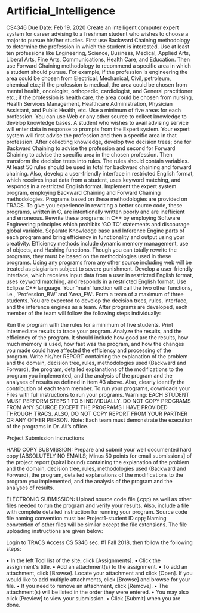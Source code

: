 # Artificial_Intelligence
CS4346
Due Date: Feb 19, 2020 
Create an intelligent computer expert system for career advising to a freshman student who wishes to choose a major to pursue his/her studies. First use Backward Chaining methodology to determine the profession in which the student is interested. Use at least ten professions like Engineering, Science, Business, Medical, Applied Arts, Liberal Arts, Fine Arts, Communications, Health Care, and Education. Then use Forward Chaining methodology to recommend a specific area in which a student should pursue. For example, if the profession is engineering the area could be chosen from Electrical, Mechanical, Civil, petroleum, chemical etc.; if the profession is medical, the area could be chosen from mental health, oncologist, orthopedic, cardiologist, and General practitioner etc.; if the profession is health care, the area could be chosen from nursing, Health Services Management, Healthcare Administration, Physician Assistant, and Public Health, etc. Use a minimum of five areas for each profession. You can use Web or any other source to collect knowledge to develop knowledge bases. A student who wishes to avail advising service will enter data in response to prompts from the Expert system. Your expert system will first advise the profession and then a specific area in that profession. After collecting knowledge, develop two decision trees; one for Backward Chaining to advise the profession and second for Forward Chaining to advise the specific area in the chosen profession. Then transform the decision trees into rules. The rules should contain variables. At least 50 rules should be used in total for backward chaining and forward chaining. Also, develop a user-friendly interface in restricted English format, which receives input data from a student, uses keyword matching, and responds in a restricted English format. Implement the expert system program, employing Backward Chaining and Forward Chaining methodologies. Programs based on these methodologies are provided on TRACS. To give you experience in rewriting a better source code, these programs, written in C, are intentionally written poorly and are inefficient and erroneous. Rewrite these programs in C++ by employing Software Engineering principles which prohibits ‘GO TO’ statements and discourage global variable. Separate Knowledge base and Inference Engine parts of each program and bring efficiency in functionality and output using your creativity. Efficiency methods include dynamic memory management, use of objects, and Hashing functions. Though you can totally rewrite the programs, they must be based on the methodologies used in these programs. Using any programs from any other source including web will be treated as plagiarism subject to severe punishment. Develop a user-friendly interface, which receives input data from a user in restricted English format, uses keyword matching, and responds in a restricted English format. Use Eclipse C++ language. Your ‘main’ function will call the two other functions, i.e., ‘Profession_BW’ and ‘Area_FW’. Form a team of a maximum of three students. You are expected to develop the decision trees, rules, interface, and the inference engines as a team. After programs are developed, each member of the team will follow the following steps individually:

Run the program with the rules for a minimum of five students.
Print intermediate results to trace your program.
Analyze the results, and the efficiency of the program. It should include how good are the results, how much memory is used, how fast was the program, and how the changes you made could have affected the efficiency and processing of the program.
Write his/her REPORT containing the explanation of the problem and the domain, decision tree, rules, methodologies used (Backward and Forward), the program, detailed explanations of the modifications to the program you implemented, and the analysis of the program and the analyses of results as defined in item #3 above. Also, clearly identify the contribution of each team member.
To run your programs, downloads your Files with full instructions to run your programs. Warning: EACH STUDENT MUST PERFORM STEPS 1 TO 5 INDIVIDUALLY. DO NOT COPY PROGRAMS FROM ANY SOURCE EXCEPT THE PROGRAMS I HAVE PROVIDED THROUGH TRACS. ALSO, DO NOT COPY REPORT FROM YOUR PARTNER OR ANY OTHER PERSON.
Note: Each team must demonstrate the execution of the programs in Dr. Ali’s office.

Project Submission Instructions

HARD COPY SUBMISSION: Prepare and submit your well documented hard copy [ABSOLUTELY NO EMAILS; Minus 50 points for email submissions] of the project report (spiral bound) containing the explanation of the problem and the domain, decision tree, rules, methodologies used (Backward and Forward), the program, detailed explanations of the modifications to the program you implemented, and the analysis of the program and the analyses of results.

ELECTRONIC SUBMISSION: Upload source code file (.cpp) as well as other files needed to run the program and verify your results. Also, include a file with complete detailed instruction for running your program. Source code file naming convention must be: Project1-student ID.cpp; Naming convention of other files will be similar except the file extensions. The file uploading instructions are given below:

Login to TRACS Access CS 5346 sec. #1 Fall 2018, then follow the following steps:

• In the left Tool list of the site, click [Assignments]. • Click the assignment's title. • Add an attachment(s) to the assignment. • To add an attachment, click [Browse]. Locate your attachment and click [Open]. If you would like to add multiple attachments, click [Browse] and browse for your file. • If you need to remove an attachment, click [Remove]. • The attachment(s) will be listed in the order they were entered. • You may also click [Preview] to view your submission. • Click [Submit] when you are done.
